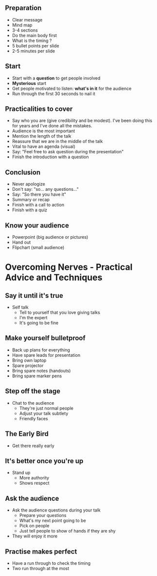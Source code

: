 ## Preparation
* Clear message
* Mind map
* 3-4 sections
* Do the main body first
* What is the timing ?
* 5 bullet points per slide
* 2-5 minutes per slide

## Start
* Start with a **question** to get people involved
* **Mysterious** start
* Get people motivated to listen: **what's in it** for the audience
* Run through the first 30 seconds to nail it

## Practicalities to cover

* Say who you are (give credibility and be modest). I've been doing this for years and I've done all the mistakes.
* Audience is the most important
* Mention the length of the talk
* Reassure that we are in the middle of the talk
* Vital to have an agenda (visual)
* Say: "Feel free to ask question during the presentation"
* Finish the introduction with a question

## Conclusion

* Never apologize
* Don't say: "so... any questions..."
* Say: "So there you have it"
* Summary or recap
* Finish with a call to action
* Finish with a quiz

## Know your audience

* Powerpoint (big audience or pictures)
* Hand out
* Flipchart (small audience)

# Overcoming Nerves - Practical Advice and Techniques

## Say it until it's true
* Self talk
	* Tell to yourself that you love giving talks
	* I'm the expert
	* It's going to be fine

## Make yourself bulletproof
* Back up plans for everything
* Have spare leads for presentation
* Bring own laptop
* Spare projector
* Bring spare notes (handouts)
* Bring spare marker pens

## Step off the stage
* Chat to the audience
	* They're just normal people
	* Adjust your talk subtlety
	* Friendly faces

## The Early Bird
* Get there really early

## It's better once you're up
* Stand up
	* More authority
	* Shows respect

## Ask the audience
* Ask the audience questions during your talk
	* Prepare your questions
	* What's my next point going to be
	* Pick on people
	* Just tell people to show of hands if they are shy
* They will enjoy it more

## Practise makes perfect
* Have a run through to check the timing
* Two run through at the most